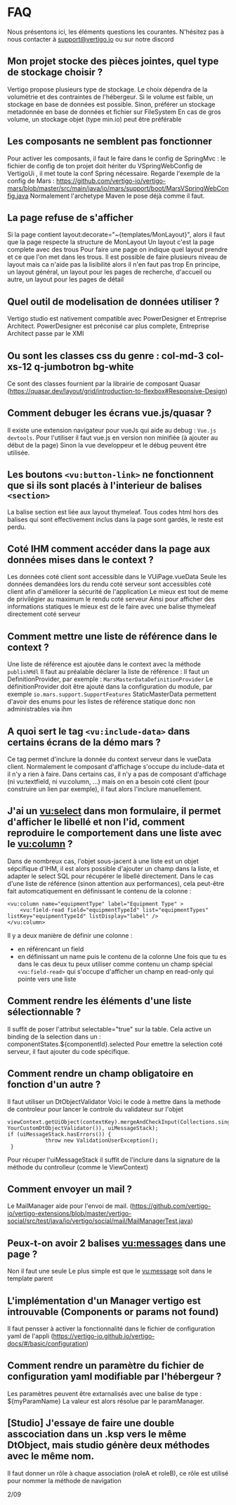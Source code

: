 # FAQ

Nous présentons ici, les éléments questions les courantes.
N'hésitez pas à nous contacter à support@vertigo.io ou sur notre discord 

## Mon projet stocke des pièces jointes, quel type de stockage choisir ?
Vertigo propose plusieurs type de stockage.
Le choix dépendra de la volumétrie et des contraintes de l'hébergeur.
Si le volume est faible, un stockage en base de données est possible.
Sinon, préférer un stockage metadonnée en base de données et fichier sur FileSystem
En cas de gros volume, un stockage objet (type min.io) peut être préférable

## Les composants ne semblent pas fonctionner
Pour activer les composants, il faut le faire dans le config de SpringMvc : le fichier de config de ton projet doit hériter du VSpringWebConfig de VertigoUi , il met toute la conf Spring nécessaire.
Regarde l'exemple de la config de Mars : https://github.com/vertigo-io/vertigo-mars/blob/master/src/main/java/io/mars/support/boot/MarsVSpringWebConfig.java
Normalement l'archetype Maven le pose déjà comme il faut.

## La page refuse de s'afficher
Si la page contient layout:decorate="~{templates/MonLayout}", alors il faut que la page respecte la structure de MonLayout
Un layout c'est la page complete avec des trous
Pour faire une page on indique quel layout prendre et ce que l'on met dans les trous.
Il est possible de faire plusieurs niveau de layout mais ca n'aide pas la lisibilité alors il n'en faut pas trop
En principe, un layout général, un layout pour les pages de recherche, d'accueil ou autre, un layout pour les pages de détail

## Quel outil de modelisation de données utiliser ?
Vertigo studio est nativement compatible avec PowerDesigner et Entreprise Architect.
PowerDesigner est préconisé car plus complete, Entreprise Architect passe par le XMI

## Ou sont les classes css du genre : col-md-3 col-xs-12 q-jumbotron bg-white
Ce sont des classes fournient par la librairie de composant Quasar (https://quasar.dev/layout/grid/introduction-to-flexbox#Responsive-Design)

## Comment debuger les écrans vue.js/quasar ?
Il existe une extension navigateur pour vueJs qui aide au debug : `Vue.js devtools`. Pour l'utiliser il faut vue.js en version non minifiée (à ajouter au début de la page)
Sinon la vue developpeur et le débug peuvent être utilisée.

## Les boutons `<vu:button-link>` ne fonctionnent que si ils sont placés à l'interieur de balises `<section>`
La balise section est liée aux layout thymeleaf.
Tous codes html hors des balises qui sont effectivement inclus dans la page sont gardés, le reste est perdu.

## Coté IHM comment accéder dans la page aux données mises dans le context ?
Les données coté client sont accessible dans le VUiPage.vueData
Seule les données demandées lors du rendu coté serveur sont accessibles coté client afin d'améliorer la sécurité de l'application
Le mieux est tout de meme de privilégier au maximum le rendu coté serveur
Ainsi pour afficher des informations statiques le mieux est de le faire avec une balise thymeleaf directement coté serveur

## Comment mettre une liste de référence dans le context ?
Une liste de référence est ajoutée dans le context avec la méthode `publishMdl`
Il faut au préalable déclarer la liste de référence :
Il faut un DefinitionProvider, par exemple : `MarsMasterDataDefinitionProvider`
Le définitionProvider doit être ajouté dans la configuration du module, par exemple `io.mars.support.SupportFeatures`
StaticMasterData permettent d'avoir des enums pour les listes de référence statique donc non administrables via ihm

## A quoi sert le tag `<vu:include-data>` dans certains écrans de la démo mars ?
Ce tag permet d'inclure la donnée du context serveur dans le vueData client.
Normalement le composant d'affichage s'occupe du include-data et il n'y a rien à faire.
Dans certains cas, il n'y a pas de composant d'affichage (ni vu:textfield, ni vu:column, ...) mais on en a besoin coté client (pour construire un lien par exemple), il faut alors l'inclure manuellement.

## J'ai un <vu:select> dans mon formulaire, il permet d'afficher le libellé et non l'id, comment reproduire le comportement dans une liste avec le <vu:column> ?
Dans de nombreux cas, l'objet sous-jacent à une liste est un objet sépcifique d'IHM, il est alors possible d'ajouter un champ dans la liste, et adapter le select SQL pour récupérer le libellé directement.
Dans le cas d'une liste de référence (sinon attention aux performances), cela peut-être fait automcatiquement en définissant le contenu de la colonne :
```
<vu:column name="equipmentType" label="Equipment Type" >
    <vu:field-read field="equipmentTypeId" list="equipmentTypes" listKey="equipmentTypeId" listDisplay="label" />
</vu:column>
```
Il y a deux manière de définir une colonne :
- en référencant un field
- en définissant un name puis le contenu de la colonne
Une fois que tu es dans le cas deux tu peux utiliser comme contenu un champ spécial `<vu:field-read>` qui s'occupe d'afficher un champ en read-only qui pointe vers une liste

## Comment rendre les éléments d'une liste sélectionnable ?
Il suffit de poser l'attribut selectable="true" sur la table.
Cela active un binding de la selection dans un : componentStates.${componentId}.selected 
Pour emettre la selection coté serveur, il faut ajouter du code spécifique.

## Comment rendre un champ obligatoire en fonction d'un autre ?
Il faut utiliser un DtObjectValidator
Voici le code à mettre dans la methode de controleur pour lancer le controle du validateur sur l'objet
```
viewContext.getUiObject(contextKey).mergeAndCheckInput(Collections.singletonList(new YourCustomDtObjectValidator()), uiMessageStack);
if (uiMessageStack.hasErrors()) {
            throw new ValidationUserException();
 }
```
Pour récuper l'uiMessageStack il suffit de l'inclure dans la signature de la méthode du controlleur (comme le ViewContext)

## Comment envoyer un mail ?
Le MailManager aide pour l'envoi de mail. (https://github.com/vertigo-io/vertigo-extensions/blob/master/vertigo-social/src/test/java/io/vertigo/social/mail/MailManagerTest.java)


## Peux-t-on avoir 2 balises <vu:messages> dans une page ?
Non il faut une seule
Le plus simple est que le <vu:message> soit dans le template parent

## L'implémentation d'un Manager vertigo est introuvable (Components or params not found)
Il faut pensser à activer la fonctionnalité dans le fichier de configuration yaml de l'appli (https://vertigo-io.github.io/vertigo-docs/#/basic/configuration)

## Comment rendre un paramètre du fichier de configuration yaml modifiable par l'hébergeur ?
Les paramètres peuvent être extarnalisés avec une balise de type : ${myParamName}
La valeur est alors résolue par le paramManager.

## [Studio] J'essaye de faire une double asscociation dans un .ksp vers le même DtObject, mais studio génère deux méthodes avec le même nom.
Il faut donner un rôle à chaque association (roleA et roleB), ce rôle est utilisé pour nommer la méthode de navigation

2/09








